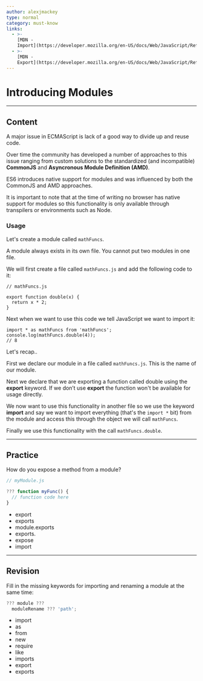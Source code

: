 ```yaml
---
author: alexjmackey
type: normal
category: must-know
links:
  - >-
    [MDN -
    Import](https://developer.mozilla.org/en-US/docs/Web/JavaScript/Reference/Statements/import){website}
  - >-
    [MDN -
    Export](https://developer.mozilla.org/en-US/docs/Web/JavaScript/Reference/Statements/export){website}
---
```


# Introducing Modules


---

## Content

A major issue in ECMAScript is lack of a good way to divide up and reuse code.

Over time the community has developed a number of approaches to this issue ranging from custom solutions to the standardized (and incompatible) **CommonJS** and **Asyncronous Module Definition (AMD)**.

ES6 introduces native support for modules and was influenced by both the CommonJS and AMD approaches.

It is important to note that at the time of writing no browser has native support for modules so this functionality is only available through transpilers or environments such as Node.

### Usage

Let's create a module called `mathFuncs`.

A module always exists in its own file. You cannot put two modules in one file.

We will first create a file called `mathFuncs.js` and add the following code to it:

```plain-text
// mathFuncs.js

export function double(x) {
  return x * 2;
}
```

Next when we want to use this code we tell JavaScript we want to import it:

```plain-text
import * as mathFuncs from 'mathFuncs';
console.log(mathFuncs.double(4)); 
// 8
```

Let's recap..

First we declare our module in a file called `mathFuncs.js`. This is the name of our module.

Next we declare that we are exporting a function called double using the **export** keyword. If we don’t use **export** the function won't be available for usage directly.

We now want to use this functionality in another file so we use the keyword **import** and say we want to import everything (that's the `import *` bit) from the module and access this through the object we will call `mathFuncs`.

Finally we use this functionality with the call `mathFuncs.double`.


---

## Practice

How do you expose a method from a module?

```javascript
// myModule.js

??? function myFunc() {
  // function code here
}
```

- export
- exports
- module.exports
- exports.
- expose
- import


---

## Revision

Fill in the missing keywords for importing and renaming a module at the same time:

```javascript
??? module ???
  moduleRename ??? 'path';
```

- import
- as
- from
- new
- require
- like
- imports
- export
- exports
